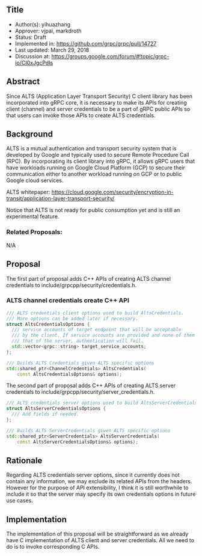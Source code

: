 Title
----
* Author(s): yihuazhang
* Approver: vjpai, markdroth
* Status: Draft
* Implemented in: https://github.com/grpc/grpc/pull/14727
* Last updated: March 29, 2018
* Discussion at: https://groups.google.com/forum/#!topic/grpc-io/CI0xJgcPdIs

## Abstract
Since ALTS (Application Layer Transport Security) C client library has
been incorporated into gRPC core, it is necessary to make its APIs for
creating client (channel) and server credentials to be a part of gRPC public
APIs so that users can invoke those APIs to create ALTS credentials.

## Background
ALTS is a mutual authentication and transport security system that is
developed by Google and typically used to secure Remote Procedure Call (RPC).
By incorporating its client library into gRPC, it allows gRPC users that have
workloads running on Google Cloud Platform (GCP) to secure their communication
either to another workload running on GCP or to public Google cloud services.

ALTS whitepaper: https://cloud.google.com/security/encryption-in-transit/application-layer-transport-security/

Notice that ALTS is not ready for public consumption yet and
is still an experimental feature.

### Related Proposals:
N/A

## Proposal

The first part of proposal adds C++ APIs of creating ALTS channel credentials to
include/grpcpp/security/credentials.h.

### ALTS channel credentials create C++ API
```c++
/// ALTS credentials client options used to build AltsCredentials.
/// More options can be added later if necessary.
struct AltsCredentialsOptions {
  /// service accounts of target endpoint that will be acceptable
  /// by the client. If service accounts are provided and none of them matches
  /// that of the server, authentication will fail.
  std::vector<grpc::string> target_service_accounts;
};

/// Builds ALTS Credentials given ALTS specific options
std::shared_ptr<ChannelCredentials> AltsCredentials(
    const AltsCredentialsOptions& options);
```

The second part of proposal adds C++ APIs of creating ALTS server credentials
to include/grpcpp/security/server_credentials.h.
```c++
/// ALTS credentials server options used to build AltsServerCredentials.
struct AltsServerCredentialsOptions {
  /// Add fields if needed.
};

/// Builds ALTS ServerCredentials given ALTS specific options
std::shared_ptr<ServerCredentials> AltsServerCredentials(
    const AltsServerCredentialsOptions& options);
```

## Rationale

Regarding ALTS credentials server options, since it currently does not contain any
information, we may exclude its related APIs from the headers. However for the
purpose of API extensibility, I think it is still worthwhile to include it so that
the server may specify its own credentials options in future use cases.

## Implementation
The implementation of this proposal will be straightforward as we already have C
implementation of ALTS client and server credentials. All we need to do is to
invoke corresponding C APIs.

